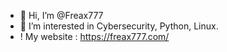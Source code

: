 - 👋 Hi, I’m @Freax777
- 👀 I’m interested in Cybersecurity, Python, Linux.
- ! My website : https://freax777.com/

<!---
Freax777/Freax777 is a ✨ special ✨ repository because its `README.md` (this file) appears on your GitHub profile.
You can click the Preview link to take a look at your changes.
--->

